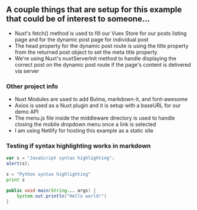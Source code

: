 ## A couple things that are setup for this example that could be of interest to someone...

- Nuxt's fetch() method is used to fill our Vuex Store for our posts listing page and for the dynamic post page for individual post
- The head property for the dynamic post route is using the title property from the returned post object to set the meta title property
- We're using Nuxt's nuxtServerInit method to handle displaying the correct post on the dynamic post route if the page's content is delivered via server

### Other project info

- Nuxt Modules are used to add Bulma, markdown-it, and font-awesome
- Axios is used as a Nuxt plugin and it is setup with a baseURL for our demo API
- The menu.js file inside the middleware directory is used to handle closing the mobile dropdown menu once a link is selected
- I am using Netlify for hosting this example as a static site

### Testing if syntax highlighting works in markdown

```javascript
var s = "JavaScript syntax highlighting";
alert(s);
```
 
```python
s = "Python syntax highlighting"
print s
```

```java
public void main(String... args) {
	System.out.println("Hello world!")
}
```
